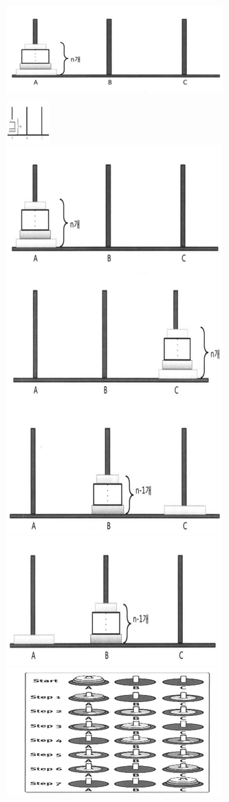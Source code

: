 
![hanoi_3](/images/170718_hanoi_3.png)

<img src="/images/170718_hanoi_3.png" width="100px" height="100px" />


<img src="/images/170718_hanoi_3.png" width="500" height="300" />
<img src="/images/170718_hanoi_6.png" width="500" height="300" />
<img src="/images/170718_hanoi_5.png" width="500" height="300" />
<img src="/images/170718_hanoi_4.png" width="500" height="300" />
<img src="/images/170718_hanoi_2.png" width="500" height="300" />

